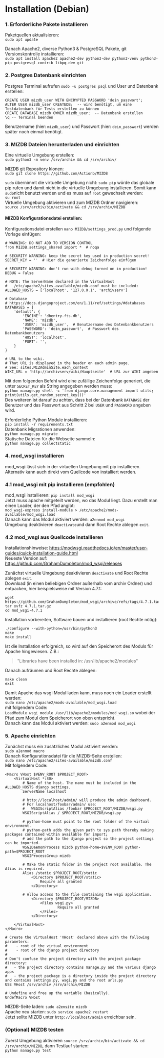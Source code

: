 # Installation (Debian) 

###  1. Erforderliche Pakete installieren

Paketquellen aktualisieren:  
`sudo apt update`

Danach Apache2, diverse Python3 & PostgreSQL Pakete, git Versionskontrolle installieren:  
`sudo apt install apache2 apache2-dev python3-dev python3-venv python3-pip postgresql-contrib libpq-dev git`


### 2. Postgres Datenbank einrichten

Postgres Terminal aufrufen `sudo -u postgres psql` und User und Datenbank erstellen:  
```
CREATE USER mizdb_user WITH ENCRYPTED PASSWORD 'dein_passwort';
ALTER USER mizdb_user CREATEDB;  -- wird benötigt, um eine Testdatenbank für Tests erstellen zu können
CREATE DATABASE mizdb OWNER mizdb_user;  -- Datenbank erstellen
\q -- Terminal beenden
```
Benutzername (hier: `mizdb_user`) und Passwort (hier: `dein_passwort`) werden später noch einmal benötigt.


### 3. MIZDB Dateien herunterladen und einrichten

Eine virtuelle Umgebung erstellen:  
`sudo python3 -m venv /srv/archiv && cd /srv/archiv/`

MIZDB git Repository klonen:  
`sudo git clone https://github.com/Actionb/MIZDB`

`sudo` übernimmt die virtuelle Umgebung nicht: `sudo pip` würde das globale pip rufen und damit nicht in die virtuelle Umgebung installieren. Somit kann `sudo`nicht benutzt werden und es muss auf `root` gewechselt werden:  
`su root`  
Virtuelle Umgebung aktivieren und zum MIZDB Ordner navigieren:  
`source /srv/archiv/bin/activate && cd /srv/archiv/MIZDB`

#### MIZDB Konfigurationsdatei erstellen:
Konfigurationsdatei erstellen `nano MIZDB/settings_prod.py` und folgende Vorlage einfügen:
```
# WARNING: DO NOT ADD TO VERSION CONTROL
from MIZDB.settings_shared import *  # noqa

# SECURITY WARNING: keep the secret key used in production secret!
SECRET_KEY = ''  # Hier die generierte Zeichenfolge einfügen 

# SECURITY WARNING: don't run with debug turned on in production!
DEBUG = False

# NOTE: The ServerName declared in the VirtualHost
#   /etc/apache2/sites-available/mizdb.conf must be included:
ALLOWED_HOSTS = ['localhost', '127.0.0.1', 'archivserv']

# Database
# https://docs.djangoproject.com/en/1.11/ref/settings/#databases
DATABASES = {
    'default': {
        'ENGINE': 'dbentry.fts.db',
        'NAME': 'mizdb',
        'USER': 'mizdb_user',  # Benutzername des Datenbankbenutzers
        'PASSWORD': 'dein_passwort',  # Passwort des Datenbankbenutzers
        'HOST': 'localhost',
        'PORT': '',
    }
}

# URL to the wiki.
# That URL is displayed in the header on each admin page.
# See: sites.MIZAdminSite.each_context
WIKI_URL = 'http://archivserv/wiki/Hauptseite'  # URL zur WIKI angeben
```
Mit dem folgenden Befehl wird eine zufällige Zeichenfolge generiert, die unter `SECRET_KEY` als String angegeben werden muss:  
```python manage.py shell -c 'from django.core.management import utils; print(utils.get_random_secret_key())'```  
Des weiteren ist darauf zu achten, dass bei der Datenbank `DATABASE` der Benutzer und das Passwort aus Schritt 2 bei `USER` und `PASSWORD` angeben wird.

Erforderliche Python Module installieren:  
`pip install -r requirements.txt`  
Datenbank Migrationen anwenden:  
`python manage.py migrate`  
Statische Dateien für die Webseite sammeln:  
`python manage.py collectstatic`  


### 4. mod_wsgi installieren
mod_wsgi lässt sich in der virtuellen Umgebung mit pip installieren.
Alternativ kann auch direkt vom Quellcode von installiert werden.

### 4.1 mod_wsgi mit pip installieren (empfohlen)

mod_wsgi installieren: `pip install mod_wsgi`  
Jetzt muss apache mitgeteilt werden, wo das Modul liegt. Dazu erstellt man einen Loader, der den Pfad angibt:  
```mod_wsgi-express install-module > /etc/apache2/mods-available/mod_wsgi.load```  
Danach kann das Modul aktiviert werden: `a2enmod mod_wsgi`   
Umgebung deaktivieren `deactivate`und dann Root Rechte ablegen `exit`.

### 4.2 mod_wsgi aus Quellcode installieren
Installationshinweise: https://modwsgi.readthedocs.io/en/master/user-guides/quick-installation-guide.html  
Neueste Version auf: https://github.com/GrahamDumpleton/mod_wsgi/releases

Zunächst virtuelle Umgebung deaktivieren `deactivate` und Root Rechte ablegen `exit`.  
Download (in einen beliebigen Ordner außerhalb vom archiv Ordner) und entpacken, hier beispielsweise mit Version 4.7.1:
```
wget https://github.com/GrahamDumpleton/mod_wsgi/archive/refs/tags/4.7.1.tar.gz
tar xvfz 4.7.1.tar.gz
cd mod_wsgi-4.7.1
```
Installation vorbereiten, Software bauen und installieren (root Rechte nötig):
```
./configure --with-python=/usr/bin/python3
make
make install
```
Ist die Installation erfolgreich, so wird auf den Speicherort des Moduls für Apache hingewiesen. Z.B.:
>"Libraries have been installed in: /usr/lib/apache2/modules"  

Danach aufräumen und Root Rechte ablegen:
```
make clean
exit
```
Damit Apache das wsgi Modul laden kann, muss noch ein Loader erstellt werden:  
`sudo nano /etc/apache2/mods-available/mod_wsgi.load`  
mit folgendem Code:  
`LoadModule wsgi_module /usr/lib/apache2/modules/mod_wsgi.so` 
wobei der Pfad zum Modul dem Speicherort von oben entspricht.  
Danach kann das Modul aktiviert werden: `sudo a2enmod mod_wsgi`

### 5. Apache einrichten

Zunächst muss ein zusätzliches Modul aktiviert werden:  
`sudo a2enmod macro`  
Danach Konfigurationsdatei für die MIZDB-Seite erstellen:  
`sudo nano /etc/apache2/sites-available/mizdb.conf`  
Mit folgendem Code:  
```
<Macro VHost $VENV_ROOT $PROJECT_ROOT>
	<VirtualHost *:80>  
		# Name of the host. The name must be included in the ALLOWED_HOSTS django settings.
		ServerName localhost
	
		# http://localhost/admin/ will produce the admin dashboard.
		# For localhost/foobar/admin/ use:
		# 	WSGIScriptAlias /foobar $PROJECT_ROOT/MIZDB/wsgi.py
 		WSGIScriptAlias / $PROJECT_ROOT/MIZDB/wsgi.py

 		# python-home must point to the root folder of the virtual environment.
 		# python-path adds the given path to sys.path thereby making packages contained within available for import;
 		# add the path to the django project so the project settings can be imported.
 		WSGIDaemonProcess mizdb python-home=$VENV_ROOT python-path=$PROJECT_ROOT
 		WSGIProcessGroup mizdb

 		# Make the static folder in the project root available. The Alias is required.
		Alias /static $PROJECT_ROOT/static
    		<Directory $PROJECT_ROOT/static>
        		Require all granted
    		</Directory>

		# Allow access to the file containing the wsgi application.
    		<Directory $PROJECT_ROOT/MIZDB>
        		<Files wsgi.py>
            			Require all granted
        		</Files>
    		</Directory>

	</VirtualHost>
</Macro>

# Create the VirtualHost 'VHost' declared above with the following parameters:
#	 - root of the virtual environment
#	 - root of the django project directory
#
# Don't confuse the project directory with the project package directory:
#	- the project directory contains manage.py and the various django apps
#	- the project package is a directory inside the project directory and contains settings.py, wsgi.py and the root urls.py
USE VHost /srv/archiv /srv/archiv/MIZDB

# Undefine and free up the variable (basically).
UndefMacro VHost
```

MIZDB-Seite laden: `sudo a2ensite mizdb`  
Apache neu starten: `sudo service apache2 restart`  
Jetzt sollte MIZDB unter `http://localhost/admin` erreichbar sein.

### (Optional) MIZDB testen

Zuerst Umgebung aktivieren `source /srv/archiv/bin/activate && cd /srv/archiv/MIZDB`, dann Testlauf starten:  
`python manage.py test`
